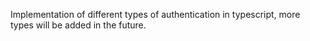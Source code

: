 Implementation of different types of authentication in typescript, more types will be added in the future.
